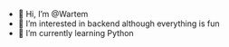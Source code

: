 - 👋 Hi, I’m @Wartem
- 👀 I’m interested in backend although everything is fun
- 🌱 I’m currently learning Python

<!---
Wartem/Wartem is a ✨ special ✨ repository because its `README.md` (this file) appears on your GitHub profile.
You can click the Preview link to take a look at your changes.
--->
